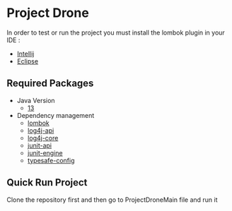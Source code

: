 # Project Drone

In order to test or run the project you must install the lombok plugin in your IDE :

- [Intellij](https://projectlombok.org/setup/intellij)
- [Eclipse](https://projectlombok.org/setup/eclipse)


## Required Packages
- Java Version
    * [13](https://openjdk.java.net/projects/jdk/13/)
- Dependency management
    * [lombok](https://mvnrepository.com/artifact/org.projectlombok/lombok/1.18.10)
    * [log4j-api](https://mvnrepository.com/artifact/org.apache.logging.log4j/log4j-api/2.12.1)
    * [log4j-core](https://mvnrepository.com/artifact/org.apache.logging.log4j/log4j-core/2.12.1)
    * [junit-api](https://mvnrepository.com/artifact/org.junit.jupiter/junit-jupiter-api/5.5.2)
    * [junit-engine](https://mvnrepository.com/artifact/org.junit.jupiter/junit-jupiter-engine/5.5.2)
    * [typesafe-config](https://mvnrepository.com/artifact/com.typesafe/config/1.3.4)


## Quick Run Project
Clone the repository first and then go to ProjectDroneMain file and run it 